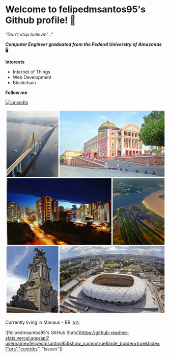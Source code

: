 # Welcome to felipedmsantos95's Github profile! 📁

*"Don't stop believin'..."*

***Computer Engineer graduated from the Federal University of Amazonas***  🖥️

**Interests**

- Internet of Things
- Web Development
- Blockchain

**Follow me**

<a href="https://www.linkedin.com/in/felipe-santos-14a781143/" target="_blank"><img src="https://img.shields.io/badge/LinkedIn-%230077B5.svg?&style=flat-square&logo=linkedin&logoColor=white" alt="LinkedIn"></a>

![assets/manaus.png](assets/manaus.png)

Currently living in Manaus - BR 🇧🇷

![felipedmsantos95's GitHub Stats](https://github-readme-stats.vercel.app/api?username=felipedmsantos95&show_icons=true&hide_border=true&hide=["prs","contribs", "issues"])
